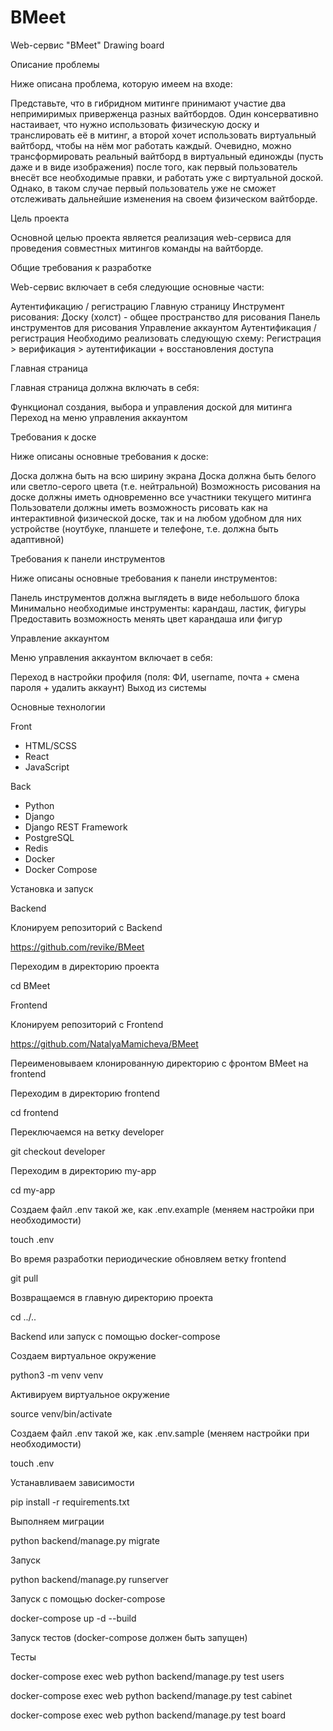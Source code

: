 # BMeet

Web-сервис "BMeet"
Drawing board

Описание проблемы

Ниже описана проблема, которую имеем на входе:

Представьте, что в гибридном митинге принимают участие два непримиримых приверженца разных вайтбордов. Один консервативно настаивает, что нужно использовать физическую доску и транслировать её в митинг, а второй хочет использовать виртуальный вайтборд, чтобы на нём мог работать каждый. Очевидно, можно трансформировать реальный вайтборд в виртуальный единожды (пусть даже и в виде изображения) после того, как первый пользователь внесёт все необходимые правки, и работать уже с виртуальной доской. Однако, в таком случае первый пользователь уже не сможет отслеживать дальнейшие изменения на своем физическом вайтборде.

Цель проекта

Основной целью проекта является реализация web-сервиса для проведения совместных митингов команды на вайтборде.

Общие требования к разработке

Web-сервис включает в себя следующие основные части:

Аутентификацию / регистрацию
Главную страницу
Инструмент рисования:
Доску (холст) - общее пространство для рисования
Панель инструментов для рисования
Управление аккаунтом
Аутентификация / регистрация
Необходимо реализовать следующую схему:
Регистрация > верификация > аутентификации + восстановления доступа

Главная страница

Главная страница должна включать в себя:

Функционал создания, выбора и управления доской для митинга
Переход на меню управления аккаунтом

Требования к доске

Ниже описаны основные требования к доске:

Доска должна быть на всю ширину экрана
Доска должна быть белого или светло-серого цвета (т.е. нейтральной)
Возможность рисования на доске должны иметь одновременно все участники текущего митинга
Пользователи должны иметь возможность рисовать как на интерактивной физической доске, так и на любом удобном для них устройстве (ноутбуке, планшете и телефоне, т.е. должна быть адаптивной)

Требования к панели инструментов

Ниже описаны основные требования к панели инструментов:

Панель инструментов должна выглядеть в виде небольшого блока
Минимально необходимые инструменты: карандаш, ластик, фигуры
Предоставить возможность менять цвет карандаша или фигур

Управление аккаунтом

Меню управления аккаунтом включает в себя:

Переход в настройки профиля (поля: ФИ, username, почта + смена пароля + удалить аккаунт)
Выход из системы

Основные технологии

Front
* HTML/SCSS
* React
* JavaScript

Back
* Python
* Django
* Django REST Framework 
* PostgreSQL
* Redis
* Docker
* Docker Compose

Установка и запуск

Backend

Клонируем репозиторий с Backend

https://github.com/revike/BMeet

Переходим в директорию проекта

cd BMeet

Frontend

Клонируем репозиторий с Frontend

https://github.com/NatalyaMamicheva/BMeet

Переименовываем клонированную директорию с фронтом BMeet на frontend

Переходим в директорию frontend

cd frontend

Переключаемся на ветку developer

git checkout developer

Переходим в директорию my-app

cd my-app

Создаем файл .env такой же, как .env.example (меняем настройки при необходимости)

touch .env

Во время разработки периодические обновляем ветку frontend


git pull

Возвращаемся в главную директорию проекта

cd ../..

Backend или запуск с помощью docker-compose

Создаем виртуальное окружение

python3 -m venv venv

Активируем виртуальное окружение

source venv/bin/activate

Создаем файл .env такой же, как .env.sample (меняем настройки при необходимости)

touch .env

Устанавливаем зависимости

pip install -r requirements.txt

Выполняем миграции

python backend/manage.py migrate

Запуск

python backend/manage.py runserver

Запуск с помощью docker-compose

docker-compose up -d --build

Запуск тестов (docker-compose должен быть запущен)

Тесты

docker-compose exec web python backend/manage.py test users

docker-compose exec web python backend/manage.py test cabinet

docker-compose exec web python backend/manage.py test board
